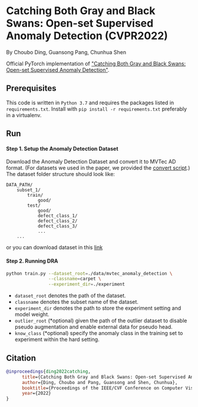 # Catching Both Gray and Black Swans: Open-set Supervised Anomaly Detection (CVPR2022)
By Choubo Ding, Guansong Pang, Chunhua Shen

Official PyTorch implementation of ["Catching Both Gray and Black Swans: Open-set Supervised Anomaly Detection"](https://arxiv.org/abs/2203.14506).

## Prerequisites 
This code is written in `Python 3.7` and requires the packages listed in `requirements.txt`. Install with `pip install -r
requirements.txt` preferably in a virtualenv.

## Run

#### Step 1. Setup the Anomaly Detection Dataset
Download the Anomaly Detection Dataset and convert it to MVTec AD format. (For datasets we used in the paper, we provided the [convert script](https://github.com/Choubo/DRA/tree/main/data).) 
The dataset folder structure should look like:
```
DATA_PATH/
    subset_1/
        train/
            good/
        test/
            good/
            defect_class_1/
            defect_class_2/
            defect_class_3/
            ...
    ...
```
or you can download dataset in this [link](https://drive.google.com/file/d/1gCIXP195hDWjvKp6Jmrwavjkz3_6h76z/view)
#### Step 2. Running DRA
```bash
python train.py --dataset_root=./data/mvtec_anomaly_detection \
                --classname=carpet \
                --experiment_dir=./experiment
```
- `dataset_root` denotes the path of the dataset.
- `classname` denotes the subset name of the dataset.
- `experiment_dir` denotes the path to store the experiment setting and model weight.
- `outlier_root` (*optional) given the path of the outlier dataset to disable pseudo augmentation and enable external data for pseudo head.
- `know_class` (*optional) specify the anomaly class in the training set to experiment within the hard setting.

## Citation
```bibtex
@inproceedings{ding2022catching,
      title={Catching Both Gray and Black Swans: Open-set Supervised Anomaly Detection}, 
      author={Ding, Choubo and Pang, Guansong and Shen, Chunhua},
      booktitle={Proceedings of the IEEE/CVF Conference on Computer Vision and Pattern Recognition},
      year={2022}
}
```
